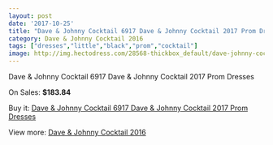 ```yaml
---
layout: post
date: '2017-10-25'
title: "Dave & Johnny Cocktail 6917 Dave & Johnny Cocktail 2017 Prom Dresses"
category: Dave & Johnny Cocktail 2016
tags: ["dresses","little","black","prom","cocktail"]
image: http://img.hectodress.com/28568-thickbox_default/dave-johnny-cocktail-6917-dave-johnny-cocktail-2012-prom-dresses.jpg
---
```

Dave & Johnny Cocktail 6917 Dave & Johnny Cocktail 2017 Prom Dresses

On Sales: **$183.84**
<a href="https://www.hectodress.com/dave-johnny-cocktail-2013/13322-dave-johnny-cocktail-6917-dave-johnny-cocktail-2012-prom-dresses.html"><amp-img layout="responsive" width="600" height="600" src="//img.hectodress.com/28568-thickbox_default/dave-johnny-cocktail-6917-dave-johnny-cocktail-2012-prom-dresses.jpg" alt="Dave & Johnny Cocktail 6917 Dave & Johnny Cocktail 2017 Prom Dresses 0" /></a>
<a href="https://www.hectodress.com/dave-johnny-cocktail-2013/13322-dave-johnny-cocktail-6917-dave-johnny-cocktail-2012-prom-dresses.html"><amp-img layout="responsive" width="600" height="600" src="//img.hectodress.com/28569-thickbox_default/dave-johnny-cocktail-6917-dave-johnny-cocktail-2012-prom-dresses.jpg" alt="Dave & Johnny Cocktail 6917 Dave & Johnny Cocktail 2017 Prom Dresses 1" /></a>

Buy it: [Dave & Johnny Cocktail 6917 Dave & Johnny Cocktail 2017 Prom Dresses](https://www.hectodress.com/dave-johnny-cocktail-2013/13322-dave-johnny-cocktail-6917-dave-johnny-cocktail-2012-prom-dresses.html "Dave & Johnny Cocktail 6917 Dave & Johnny Cocktail 2017 Prom Dresses")

View more: [Dave & Johnny Cocktail 2016](https://www.hectodress.com/213-dave-johnny-cocktail-2013 "Dave & Johnny Cocktail 2016")